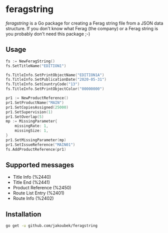 # feragstring

*feragstring* is a Go package for creating a Ferag string file from a JSON data structure. If you don't know what Ferag (the company) or a Ferag string is you probably don't need this package ;-)

## Usage

```go
fs := NewFeragString()
fs.SetTitleName("EDITION1")

fs.TitleInfo.SetPrintObjectName("EDITION1A")
fs.TitleInfo.SetPublicationDate("2020-05-31")
fs.TitleInfo.SetCountryCode("13")
fs.TitleInfo.SetPrintObjectColor("00000000")

pr1 := NewProductReference()
pr1.SetProductName("MAIN")
pr1.SetCopiesAssigned(25000)
pr1.SetSupervision(1)
pr1.SetOverlap(5)
mp := MissingParameter{
    missingRate: 1,
    missingSize: 1,
}
pr1.SetMissingParameter(mp)
pr1.SetIssueReference("MAIN01")
fs.AddProductReference(pr1)
``` 

## Supported messages

- Title Info (%2440)
- Title End (%2441)
- Product Reference (%2450)
- Route List Entry (%2401)
- Route Info (%2402)

## Installation

```bash
go get -u github.com/jakoubek/feragstring
``` 